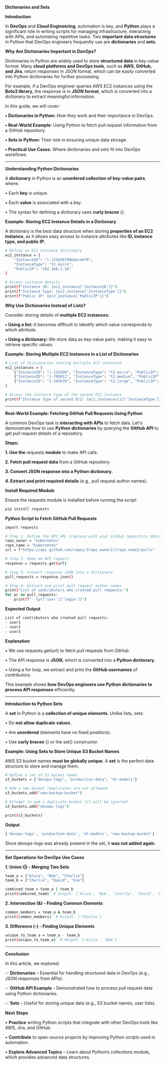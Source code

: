 **Dictionaries and Sets**

**Introduction**

In **DevOps** and **Cloud Engineering**, automation is key, and **Python** plays a significant role in writing scripts for managing infrastructure, interacting with APIs, and automating repetitive tasks. Two **important data structures** in Python that DevOps engineers frequently use are **dictionaries** and **sets.**

**Why Are Dictionaries Important in DevOps?**

Dictionaries in Python are widely used to store **structured data** in key-value format. Many **cloud platforms and DevOps tools**, such as **AWS, GitHub, and Jira**, return responses in JSON format, which can be easily converted into Python dictionaries for further processing.

For example, if a DevOps engineer queries AWS EC2 instances using the **Boto3 library**, the response is in **JSON format**, which is converted into a dictionary to extract meaningful information.

In this guide, we will cover:

**•	Dictionaries in Python**: How they work and their importance in DevOps.

**•	Real-World Example**: Using Python to fetch pull request information from a GitHub repository.

**•	Sets in Python:** Their role in ensuring unique data storage.

**•	Practical Use Cases:** Where dictionaries and sets fit into DevOps workflows.

---

**Understanding Python Dictionaries**

A **dictionary** in Python is an **unordered collection of key-value pairs**, where:

•	Each **key** is unique.

•	Each **value** is associated with a key.

•	The syntax for defining a dictionary uses **curly braces** {}.

**Example: Storing EC2 Instance Details in a Dictionary**

A dictionary is the best data structure when storing **properties of an EC2 instance**, as it allows easy access to instance attributes like **ID, instance type, and public IP.**

```sh
# Define an EC2 instance dictionary
ec2_instance = {
    "InstanceID": "i-1234567890abcdef0",
    "InstanceType": "t2.micro",
    "PublicIP": "192.168.1.10"
}

# Access instance details
print(f"Instance ID: {ec2_instance['InstanceID']}")
print(f"Instance Type: {ec2_instance['InstanceType']}")
print(f"Public IP: {ec2_instance['PublicIP']}")
```

**Why Use Dictionaries Instead of Lists?**

Consider storing details of **multiple EC2 instances:**

**•	Using a list:** It becomes difficult to identify which value corresponds to which attribute.

**•	Using a dictionary:** We store data as key-value pairs, making it easy to retrieve specific values.

**Example: Storing Multiple EC2 Instances in a List of Dictionaries**

```sh
# List of dictionaries storing multiple EC2 instances
ec2_instances = [
    {"InstanceID": "i-123456", "InstanceType": "t2.micro", "PublicIP": "192.168.1.10"},
    {"InstanceID": "i-789012", "InstanceType": "t2.medium", "PublicIP": "192.168.1.11"},
    {"InstanceID": "i-345678", "InstanceType": "t2.large", "PublicIP": "192.168.1.12"}
]

# Access the instance type of the second EC2 instance
print(f"Instance Type of second EC2: {ec2_instances[1]['InstanceType']}")
```

---

**Real-World Example: Fetching GitHub Pull Requests Using Python**

A common DevOps task is **interacting with APIs** to fetch data. Let's demonstrate how to use **Python dictionaries** by querying the **GitHub API** to get pull request details of a repository.

**Steps:**

**1.	Use the** requests **module** to make API calls.

**2.	Fetch pull request data** from a GitHub repository.

**3.	Convert JSON response into a Python dictionary.**

**4.	Extract and print required details** (e.g., pull request author names).

**Install Required Module**

Ensure the requests module is installed before running the script:

```sh
pip install requests
```

**Python Script to Fetch GitHub Pull Requests**

```sh
import requests

# Step 1: Define the API URL (replace with your GitHub repository details)
repo_owner = "kubernetes"
repo_name = "kubernetes"
url = f"https://api.github.com/repos/{repo_owner}/{repo_name}/pulls"

# Step 2: Make an API request
response = requests.get(url)

# Step 3: Convert response JSON into a dictionary
pull_requests = response.json()

# Step 4: Extract and print pull request author names
print("List of contributors who created pull requests:")
for pr in pull_requests:
    print(f"- {pr['user']['login']}")
```

**Expected Output**

```sh
List of contributors who created pull requests:
- user1
- user2
- user3
```

**Explanation**

•	We use requests.get(url) to fetch pull requests from GitHub.

•	The API response is **JSON**, which is converted into a **Python dictionary.**

•	Using a for loop, we extract and print the **GitHub usernames** of contributors.

This example shows **how DevOps engineers use Python dictionaries to process API responses** efficiently.

---

**Introduction to Python Sets**

A **set** in Python is a **collection of unique elements**. Unlike lists, sets:

•	Do **not allow duplicate values.**

•	Are **unordered** (elements have no fixed positions).

•	Use **curly braces** {} or the set() constructor.

**Example: Using Sets to Store Unique S3 Bucket Names**

AWS S3 bucket names **must be globally unique**. A **set** is the perfect data structure to store and manage them.

```sh
# Define a set of S3 bucket names
s3_buckets = {"devops-logs", "production-data", "ml-models"}

# Add a new bucket (duplicates are not allowed)
s3_buckets.add("new-backup-bucket")

# Attempt to add a duplicate bucket (it will be ignored)
s3_buckets.add("devops-logs")

print(s3_buckets)
```

**Output**

```sh
{'devops-logs', 'production-data', 'ml-models', 'new-backup-bucket'}
```

Since devops-logs was already present in the set, it **was not added again**.

---

**Set Operations for DevOps Use Cases**

**1. Union (|) - Merging Two Sets**

```sh
team_a = {"Alice", "Bob", "Charlie"}
team_b = {"Charlie", "David", "Eve"}

combined_team = team_a | team_b
print(combined_team)  # Output: {'Alice', 'Bob', 'Charlie', 'David', 'Eve'}
```

**2. Intersection (&) - Finding Common Elements**

```sh
common_members = team_a & team_b
print(common_members)  # Output: {'Charlie'}
```

**3. Difference (-) - Finding Unique Elements**

```sh
unique_to_team_a = team_a - team_b
print(unique_to_team_a)  # Output: {'Alice', 'Bob'}
```

---

**Conclusion**

In this article, we explored:

✅ **Dictionaries** – Essential for handling structured data in DevOps (e.g., JSON responses from APIs).

✅ **GitHub API Example** – Demonstrated how to process pull request data using Python dictionaries.

✅ **Sets** – Useful for storing unique data (e.g., S3 bucket names, user lists).

**Next Steps**

•	**Practice** writing Python scripts that integrate with other DevOps tools like AWS, Jira, and GitHub.

•	**Contribute** to open-source projects by improving Python scripts used in automation.

•	**Explore Advanced Topics** – Learn about Python’s collections module, which provides advanced data structures.
